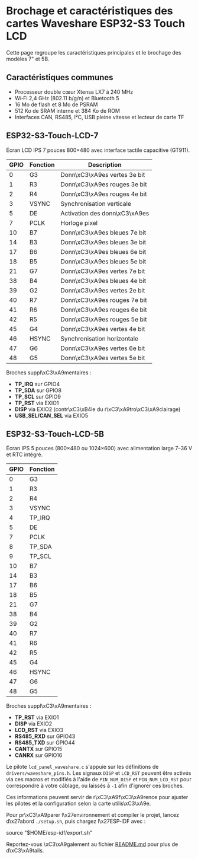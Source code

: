 # Brochage et caractéristiques des cartes Waveshare ESP32-S3 Touch LCD

Cette page regroupe les caractéristiques principales et le brochage des modèles 7" et 5B.
## Caractéristiques communes

- Processeur double cœur Xtensa LX7 à 240 MHz
- Wi‑Fi 2,4 GHz (802.11 b/g/n) et Bluetooth 5
- 16 Mo de flash et 8 Mo de PSRAM
- 512 Ko de SRAM interne et 384 Ko de ROM
- Interfaces CAN, RS485, I²C, USB pleine vitesse et lecteur de carte TF
## ESP32-S3-Touch-LCD-7
Écran LCD IPS 7 pouces 800×480 avec interface tactile capacitive (GT911).

| GPIO | Fonction | Description |
|------|----------|-------------|
|0 | G3 | Donn\xC3\xA9es vertes 3e bit |
|1 | R3 | Donn\xC3\xA9es rouges 3e bit |
|2 | R4 | Donn\xC3\xA9es rouges 4e bit |
|3 | VSYNC | Synchronisation verticale |
|5 | DE | Activation des donn\xC3\xA9es |
|7 | PCLK | Horloge pixel |
|10| B7 | Donn\xC3\xA9es bleues 7e bit |
|14| B3 | Donn\xC3\xA9es bleues 3e bit |
|17| B6 | Donn\xC3\xA9es bleues 6e bit |
|18| B5 | Donn\xC3\xA9es bleues 5e bit |
|21| G7 | Donn\xC3\xA9es vertes 7e bit |
|38| B4 | Donn\xC3\xA9es bleues 4e bit |
|39| G2 | Donn\xC3\xA9es vertes 2e bit |
|40| R7 | Donn\xC3\xA9es rouges 7e bit |
|41| R6 | Donn\xC3\xA9es rouges 6e bit |
|42| R5 | Donn\xC3\xA9es rouges 5e bit |
|45| G4 | Donn\xC3\xA9es vertes 4e bit |
|46| HSYNC | Synchronisation horizontale |
|47| G6 | Donn\xC3\xA9es vertes 6e bit |
|48| G5 | Donn\xC3\xA9es vertes 5e bit |

Broches suppl\xC3\xA9mentaires :
- **TP_IRQ** sur GPIO4
- **TP_SDA** sur GPIO8
- **TP_SCL** sur GPIO9
- **TP_RST** via EXIO1
- **DISP** via EXIO2 (contr\xC3\xB4le du r\xC3\xA9tro\xC3\xA9clairage)
- **USB_SEL/CAN_SEL** via EXIO5

## ESP32-S3-Touch-LCD-5B
Écran IPS 5 pouces (800×480 ou 1024×600) avec alimentation large 7–36 V et RTC intégré.

| GPIO | Fonction |
|------|----------|
|0 | G3 |
|1 | R3 |
|2 | R4 |
|3 | VSYNC |
|4 | TP_IRQ |
|5 | DE |
|7 | PCLK |
|8 | TP_SDA |
|9 | TP_SCL |
|10| B7 |
|14| B3 |
|17| B6 |
|18| B5 |
|21| G7 |
|38| B4 |
|39| G2 |
|40| R7 |
|41| R6 |
|42| R5 |
|45| G4 |
|46| HSYNC |
|47| G6 |
|48| G5 |

Broches suppl\xC3\xA9mentaires :
- **TP_RST** via EXIO1
- **DISP** via EXIO2
- **LCD_RST** via EXIO3
- **RS485_RXD** sur GPIO43
- **RS485_TXD** sur GPIO44
- **CANTX** sur GPIO15
- **CANRX** sur GPIO16

Le pilote `lcd_panel_waveshare.c` s'appuie sur les définitions de `drivers/waveshare_pins.h`.
Les signaux `DISP` et `LCD_RST` peuvent être activés via ces macros et
modifiés à l'aide de `PIN_NUM_DISP` et `PIN_NUM_LCD_RST` pour correspondre à votre câblage,
ou laissés à `-1` afin d'ignorer ces broches.

Ces informations peuvent servir de r\xC3\xA9f\xC3\xA9rence pour ajuster les pilotes et la configuration selon la carte utilis\xC3\xA9e.



Pour pr\xC3\xA9parer l\x27environnement et compiler le projet, lancez d\x27abord `./setup.sh`,
puis chargez l\x27ESP‑IDF avec :

source "$HOME/esp-idf/export.sh"

Reportez-vous \xC3\xA9galement au fichier [README.md](../README.md) pour plus de d\xC3\xA9tails.

